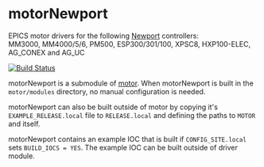 # motorNewport
EPICS motor drivers for the following [Newport](https://www.newport.com/) controllers:<br>
MM3000, MM4000/5/6, PM500, ESP300/301/100, XPSC8, HXP100-ELEC, AG_CONEX and AG_UC

[![Build Status](https://travis-ci.org/epics-motor/motorNewport.png)](https://travis-ci.org/epics-motor/motorNewport)

motorNewport is a submodule of [motor](https://github.com/epics-modules/motor).  When motorNewport is built in the ``motor/modules`` directory, no manual configuration is needed.

motorNewport can also be built outside of motor by copying it's ``EXAMPLE_RELEASE.local`` file to ``RELEASE.local`` and defining the paths to ``MOTOR`` and itself.

motorNewport contains an example IOC that is built if ``CONFIG_SITE.local`` sets ``BUILD_IOCS = YES``.  The example IOC can be built outside of driver module.
